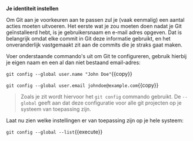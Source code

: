 **Je identiteit instellen**

Om Git aan je voorkeuren aan te passen zul je (vaak eenmalig) een aantal acties moeten uitvoeren. Het eerste wat je zou moeten doen nadat je Git geïnstalleerd hebt, is je gebruikersnaam en e-mail adres opgeven. Dat is belangrijk omdat elke commit in Git deze informatie gebruikt, en het onveranderlijk vastgemaakt zit aan de commits die je straks gaat maken.

Voer onderstaande commando's uit om Git te configureren, gebruik hierbij je eigen naam en een al dan niet bestaand email-adres:

```git config --global user.name "John Doe"```{{copy}}

```git config --global user.email johndoe@example.com```{{copy}}

> Zoals je zit wordt hiervoor het `git config` commando gebruikt. De `--global` geeft aan dat deze configuratie voor alle git projecten op je systeem van toepassing zijn.

Laat nu zien welke instellingen er van toepassing zijn op je hele systeem:

```git config --global --list```{{execute}}